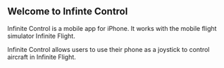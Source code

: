 ## Welcome to Infinte Control

Infinite Control is a mobile app for iPhone. It works with the mobile flight simulator Infinite Flight.

Infinite Control allows users to use their phone as a joystick to control aircraft in Infinite Flight.
